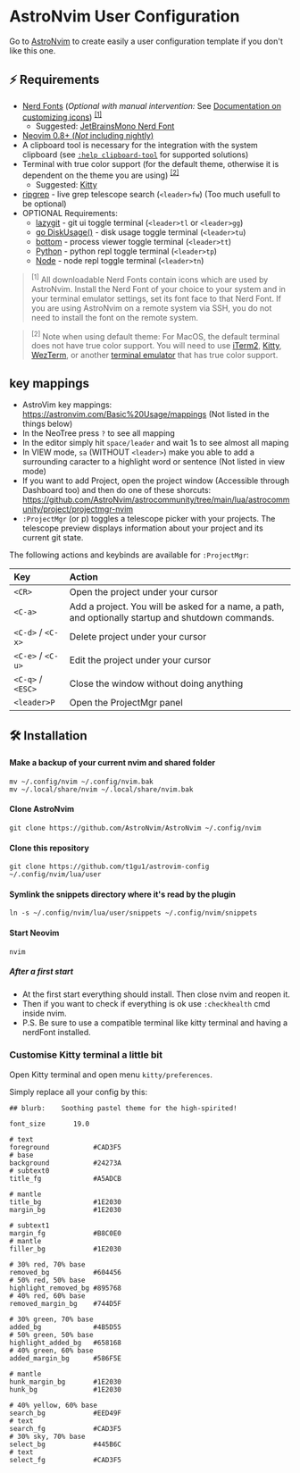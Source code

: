 # AstroNvim User Configuration

Go to [AstroNvim](https://github.com/AstroNvim/AstroNvim) to create easily a user configuration template if you don't like this one.

## ⚡ Requirements

- [Nerd Fonts](https://www.nerdfonts.com/font-downloads) (_Optional with manual intervention:_ See [Documentation on customizing icons](https://astronvim.com/Recipes/icons)) <sup>[[1]](#1)</sup>
  - Suggested: [JetBrainsMono Nerd Font](https://github.com/ryanoasis/nerd-fonts/releases/download/v3.0.2/JetBrainsMono.zip)
- [Neovim 0.8+ (_Not_ including nightly)](https://github.com/neovim/neovim/releases/tag/stable)
- A clipboard tool is necessary for the integration with the system clipboard (see [`:help clipboard-tool`](https://neovim.io/doc/user/provider.html#clipboard-tool) for supported solutions)
- Terminal with true color support (for the default theme, otherwise it is dependent on the theme you are using) <sup>[[2]](#2)</sup>
  - Suggested: [Kitty](https://sw.kovidgoyal.net/kitty/binary/)
- [ripgrep](https://github.com/BurntSushi/ripgrep) - live grep telescope search (`<leader>fw`) (Too much usefull to be optional)
- OPTIONAL Requirements:
  - [lazygit](https://github.com/jesseduffield/lazygit) - git ui toggle terminal (`<leader>tl` or `<leader>gg`)
  - [go DiskUsage()](https://github.com/dundee/gdu) - disk usage toggle terminal (`<leader>tu`)
  - [bottom](https://github.com/ClementTsang/bottom) - process viewer toggle terminal (`<leader>tt`)
  - [Python](https://www.python.org/) - python repl toggle terminal (`<leader>tp`)
  - [Node](https://nodejs.org/en/) - node repl toggle terminal (`<leader>tn`)

> <sup id="1">[1]</sup> All downloadable Nerd Fonts contain icons which are used by AstroNvim. Install the Nerd Font of your choice to your system and in your terminal emulator settings, set its font face to that Nerd Font. If you are using AstroNvim on a remote system via SSH, you do not need to install the font on the remote system.

> <sup id="2">[2]</sup> Note when using default theme: For MacOS, the default terminal does not have true color support. You will need to use [iTerm2](https://iterm2.com/), [Kitty](https://sw.kovidgoyal.net/kitty/), [WezTerm](https://wezfurlong.org/wezterm/), or another [terminal emulator](https://gist.github.com/XVilka/8346728#terminal-emulators) that has true color support.

## key mappings

- AstroVim key mappings: <https://astronvim.com/Basic%20Usage/mappings> (Not listed in the things below)
- In the NeoTree press `?` to see all mapping
- In the editor simply hit `space/leader` and wait 1s to see almost all maping
- In VIEW mode, `sa` (WITHOUT `<leader>`) make you able to add a surrounding caracter to a highlight word or sentence (Not listed in view mode)
- If you want to add Project, open the project window (Accessible through Dashboard too) and then do one of these shorcuts: <https://github.com/AstroNvim/astrocommunity/tree/main/lua/astrocommunity/project/projectmgr-nvim>
- `:ProjectMgr` (or <leader>p) toggles a telescope picker with your projects. The telescope preview displays information about your project and its current git state.

The following actions and keybinds are available for `:ProjectMgr`:

| Key               | Action                                                                                             |
| :---------------- | :------------------------------------------------------------------------------------------------- |
| `<CR>`            | Open the project under your cursor                                                                 |
| `<C-a>`           | Add a project. You will be asked for a name, a path, and optionally startup and shutdown commands. |
| `<C-d>` / `<C-x>` | Delete project under your cursor                                                                   |
| `<C-e>` / `<C-u>` | Edit the project under your cursor                                                                 |
| `<C-q>` / `<ESC>` | Close the window without doing anything                                                            |
| `<leader>P`       | Open the ProjectMgr panel                                                                          |

## 🛠️ Installation

#### Make a backup of your current nvim and shared folder

```shell
mv ~/.config/nvim ~/.config/nvim.bak
mv ~/.local/share/nvim ~/.local/share/nvim.bak
```

#### Clone AstroNvim

```shell
git clone https://github.com/AstroNvim/AstroNvim ~/.config/nvim
```

#### Clone this repository

```shell
git clone https://github.com/t1gu1/astrovim-config ~/.config/nvim/lua/user
```

#### Symlink the snippets directory where it's read by the plugin

```shell
ln -s ~/.config/nvim/lua/user/snippets ~/.config/nvim/snippets
```

#### Start Neovim

```shell
nvim
```

##### After a first start

- At the first start everything should install. Then close nvim and reopen it.
- Then if you want to check if everything is ok use `:checkhealth` cmd inside nvim.
- P.S. Be sure to use a compatible terminal like kitty terminal and having a nerdFont installed.

### Customise Kitty terminal a little bit

Open Kitty terminal and open menu `kitty/preferences`.

Simply replace all your config by this:

```shell
## blurb:    Soothing pastel theme for the high-spirited!

font_size       19.0

# text
foreground           #CAD3F5
# base
background           #24273A
# subtext0
title_fg             #A5ADCB

# mantle
title_bg             #1E2030
margin_bg            #1E2030

# subtext1
margin_fg            #B8C0E0
# mantle
filler_bg            #1E2030

# 30% red, 70% base
removed_bg           #604456
# 50% red, 50% base
highlight_removed_bg #895768
# 40% red, 60% base
removed_margin_bg    #744D5F

# 30% green, 70% base
added_bg             #4B5D55
# 50% green, 50% base
highlight_added_bg   #658168
# 40% green, 60% base
added_margin_bg      #586F5E

# mantle
hunk_margin_bg       #1E2030
hunk_bg              #1E2030

# 40% yellow, 60% base
search_bg            #EED49F
# text
search_fg            #CAD3F5
# 30% sky, 70% base
select_bg            #445B6C
# text
select_fg            #CAD3F5
```
